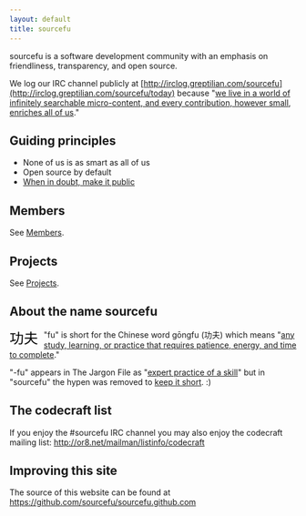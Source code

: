 ```yaml
---
layout: default
title: sourcefu
---
```

sourcefu is a software development community with an emphasis on friendliness, transparency, and open source.

We log our IRC channel publicly at [http://irclog.greptilian.com/sourcefu](http://irclog.greptilian.com/sourcefu/today) because "[we live in a world of infinitely searchable micro-content, and every contribution, however small, enriches all of us](http://www.codinghorror.com/blog/2007/04/when-in-doubt-make-it-public.html)."

## Guiding principles

* None of us is as smart as all of us
* Open source by default
* [When in doubt, make it public](http://www.codinghorror.com/blog/2007/04/when-in-doubt-make-it-public.html)

## Members

See [Members](/members).

## Projects

See [Projects](/projects).

## About the name sourcefu

<img src="/img/gongfu.svg" alt="gongfu" width="50px" align="left" style="padding-right: 10px; padding-top: 5px"/>

"fu" is short for the Chinese word gōngfu (功夫) which means "[any study, learning, or practice that requires patience, energy, and time to complete][wikipedia-kungfu]."

"-fu" appears in The Jargon File as "[expert practice of a skill][jargonfile-fu]" but in "sourcefu" the hypen was removed to [keep it short][unix-short]. :)

[jargonfile-fu]: http://catb.org/jargon/html/F/suffix-fu.html
[wikipedia-kungfu]: https://en.wikipedia.org/wiki/Kung_fu_%28term%29
[unix-short]: http://www.ru.j-npcs.org/usoft/WWW/LJ/Articles/unixtenets.html


## The codecraft list

If you enjoy the \#sourcefu IRC channel you may also enjoy the codecraft mailing list: <http://or8.net/mailman/listinfo/codecraft>

## Improving this site

The source of this website can be found at <https://github.com/sourcefu/sourcefu.github.com>


